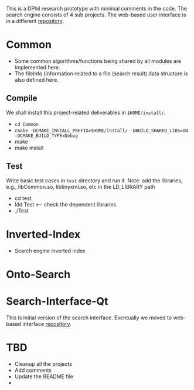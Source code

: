 This is a DPhil research prototype with minimal comments in the code. The search engine consists of 4 sub projects. The web-based user interface is in a different [repository](https://github.com/saifulkhan/Search-Interface). 

# Common  

- Some common algorithms/functions being shared by all modules are implemented here. 
- The fileInfo (information related to a file (search result) data structure is also defined here.
 
	
## Compile 

We shall install this project-related deliverables in `$HOME/install/`. 

- `cd Common`
- `cmake -DCMAKE_INSTALL_PREFIX=$HOME/install/ -DBUILD_SHARED_LIBS=ON -DCMAKE_BUILD_TYPE=Debug `
- make
- make install

## Test 

Write basic test cases in `test` directory and run it. Note: add the libraries, e.g., libCommon.so, libtinyxml.so, etc in the LD_LIBRARY path

- cd test
- ldd Test  <-- check the dependent libraries
- ./Test


# Inverted-Index

- Search engine inverted index

# Onto-Search


# Search-Interface-Qt
This is initial version of the search interface. Eventually we moved to web-based interface [repository](https://github.com/saifulkhan/Search-Interface). 

# TBD
- Cleanup all the projects
- Add comments
- Update the README file
-  
